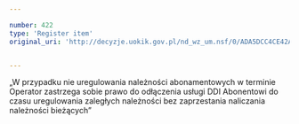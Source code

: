 ```yaml
---

number: 422
type: 'Register item'
original_uri: 'http://decyzje.uokik.gov.pl/nd_wz_um.nsf/0/ADA5DCC4CE42AF5DC12572DD00329552?OpenDocument'


---
```


„W przypadku nie uregulowania należności abonamentowych w terminie Operator zastrzega sobie prawo do odłączenia usługi DDI Abonentowi do czasu uregulowania zaległych należności bez zaprzestania naliczania należności bieżących”
